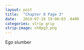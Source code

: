 ```yaml
---
layout: post
title:  "Chapter 8 Page 3"
date:   2016-07-18 19:00:03 -0400
categories: strip grip
strip-image: ch8pg3.png
---
```

Ego slumber   
